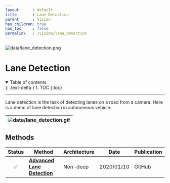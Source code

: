 ```yaml
---
layout      : default
title       : Lane Detection
parent		: Vision
has_children: true
has_toc     : false
permalink   : /vision/lane_detection
---
```


![data/lane_detection.png](data/lane_detection.png)

# Lane Detection

<details open markdown="block">
  <summary>Table of contents</summary>
  {: .text-delta }
  1. TOC
  {:toc}
</details>

---

Lane detection is the task of detecting lanes on a road from a camera. Here is a
demo of lane detection in autonomous vehicle:

| ![data/lane_detection.gif](data/lane_detection.gif) |
|:---------------------------------------------------:|

## Methods

| Status | Method                                                    | Architecture | Date       | Publication |
|:------:|-----------------------------------------------------------|--------------|------------|-------------|
|   ✅    | [**Advanced Lane Detection**](advanced_lane_detection.md) | Non-deep     | 2020/01/10 | GitHub      |
